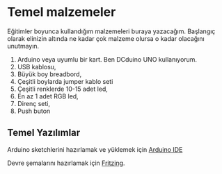 # Temel malzemeler

Eğitimler boyunca kullandığım malzemeleri buraya yazacağım. Başlangıç olarak elinizin altında ne kadar çok malzeme olursa o kadar olacağını unutmayın. 

1. Arduino veya uyumlu bir kart. Ben DCduino UNO kullanıyorum.
2. USB kablosu,
2. Büyük boy breadbord,
3. Çeşitli boylarda jumper kablo seti
4. Çeşitli renklerde 10-15 adet led,
5. En az 1 adet RGB led, 
5. Direnç seti,
3. Push buton

## Temel Yazılımlar

Arduino sketchlerini hazırlamak ve yüklemek için [Arduino IDE ](http://www.arduino.cc/en/main/Software)

Devre şemalarını hazırlamak için [Fritzing](http://fritzing.org/home/).


